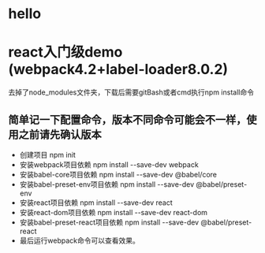 # hello
# react入门级demo (webpack4.2+label-loader8.0.2)
去掉了node_modules文件夹，下载后需要gitBash或者cmd执行npm install命令
## 简单记一下配置命令，版本不同命令可能会不一样，使用之前请先确认版本
  * 创建项目  npm init   
  * 安装webpack项目依赖  npm install --save-dev webpack
  * 安装babel-core项目依赖 npm install --save-dev @babel/core
  * 安装babel-preset-env项目依赖 npm install --save-dev @babel/preset-env
  * 安装react项目依赖 npm install --save-dev react
  * 安装react-dom项目依赖 npm install --save-dev react-dom
  * 安装babel-preset-react项目依赖 npm install --save-dev @babel/preset-react 
  * 最后运行webpack命令可以查看效果。
